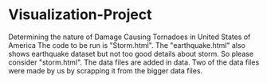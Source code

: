 # Visualization-Project
Determining the nature of Damage Causing Tornadoes in United States of America
The code to be run is "Storm.html". 
The "earthquake.html" also shows earthquake dataset but not too good details about storm. So please consider "storm.html". 
The data files are added in data. Two of the data files were made by us by scrapping it from the bigger data files.  
